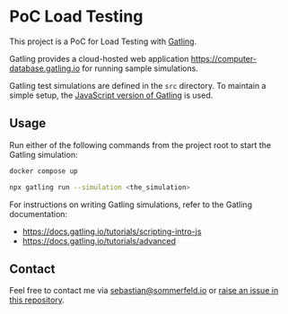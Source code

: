 <!-- ---
hide:
  - navigation
--- -->

# PoC Load Testing

[file-issues]: https://github.com/sebastian-sommerfeld-io/poc-load-testing/issues

This project is a PoC for Load Testing with [Gatling](https://gatling.io).

Gatling provides a cloud-hosted web application <https://computer-database.gatling.io> for running sample simulations.

Gatling test simulations are defined in the `src` directory. To maintain a simple setup, the [JavaScript version of Gatling](https://docs.gatling.io/tutorials/scripting-intro-js) is used.

## Usage

Run either of the following commands from the project root to start the Gatling simulation:

```bash
docker compose up

npx gatling run --simulation <the_simulation>
```

For instructions on writing Gatling simulations, refer to the Gatling documentation:

- <https://docs.gatling.io/tutorials/scripting-intro-js>
- <https://docs.gatling.io/tutorials/advanced>

## Contact

Feel free to contact me via <sebastian@sommerfeld.io> or [raise an issue in this repository][file-issues].
